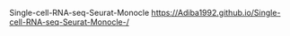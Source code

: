 Single-cell-RNA-seq-Seurat-Monocle
https://Adiba1992.github.io/Single-cell-RNA-seq-Seurat-Monocle-/
